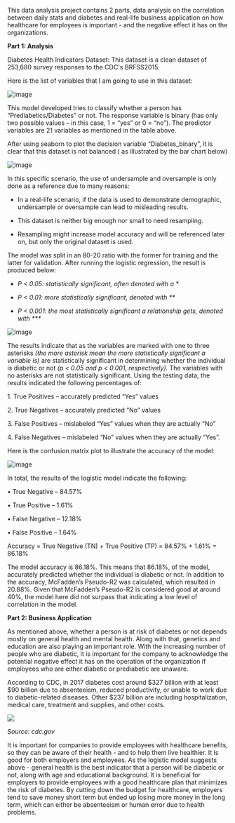 This data analysis project contains 2 parts, data analysis on the correlation between daily stats and diabetes and real-life business application on how healthcare for employees is important - and the negative effect it has on the organizations.


**Part 1: Analysis**

Diabetes Health Indicators Dataset: This dataset is a clean dataset of
253,680 survey responses to the CDC's BRFSS2015.

Here is the list of variables that I am going to use in this dataset:

![image](https://drive.google.com/uc?export=view&id=14ZsDEiLOuQfUJ_OOoBuW3j17bJ-0ZWpC)

This model developed tries to classify whether a person has
“Prediabetics/Diabetes” or not. The response variable is binary (has
only two possible values – in this case, 1 = “yes” or 0 = “no”). The
predictor variables are 21 variables as mentioned in the table above.

After using seaborn to plot the decision variable “Diabetes\_binary”, it
is clear that this dataset is not balanced ( as illustrated by the bar
chart below)

![image](https://drive.google.com/uc?export=view&id=1YiNPT7qaYCQNxBHZlnldxu6mZWw5fm97)

In this specific scenario, the use of undersample and oversample is only
done as a reference due to many reasons:

-   In a real-life scenario, if the data is used to demonstrate demographic, undersample or oversample can lead to misleading results.

-   This dataset is neither big enough nor small to need resampling.

-   Resampling might increase model accuracy and will be referenced later on, but only the original dataset is used.

The model was split in an 80-20 ratio with the former for training and
the latter for validation. After running the logistic regression, the
result is produced below:

-   *P &lt; 0.05: statistically significant, often denoted with a \**

-   *P &lt; 0.01: more statistically significant, denoted with \*\**

-   *P &lt; 0.001: the most statistically significant a relationship gets, denoted with \*\*\**

![image](https://drive.google.com/uc?export=view&id=1w5gcgel7N3jQm_SJrFf2XnXDzPL1c1kO)

The results indicate that as the variables are marked with one to three
asterisks *(the more asterisk mean the more statistically significant a
variable is)* are statistically significant in determining whether the
individual is diabetic or not *(p &lt; 0.05 and p &lt; 0.001,
respectively).* The variables with no asterisks are not statistically
significant. Using the testing data, the results indicated the following
percentages of:

1\. True Positives – accurately predicted “Yes” values

2\. True Negatives – accurately predicted “No” values

3\. False Positives – mislabeled “Yes” values when they are actually “No”

4\. False Negatives – mislabeled “No” values when they are actually
“Yes”.

Here is the confusion matrix plot to illustrate the accuracy of the
model:

![image](https://drive.google.com/uc?export=view&id=1-4HUQaHH0AXimeYjHEOWpRIvkLSwpzDw)

In total, the results of the logistic model indicate the following:

• True Negative – 84.57%

• True Positive – 1.61%

• False Negative – 12.18%

• False Positive – 1.64%

Accuracy = True Negative (TN) + True Positive (TP) = 84.57% + 1.61% =
86.18%

The model accuracy is 86.18%. This means that 86.18%, of the model,
accurately predicted whether the individual is diabetic or not. In
addition to the accuracy, McFadden’s Pseudo-R2 was calculated, which
resulted in 20.88%. Given that McFadden’s Pseudo-R2 is considered good
at around 40%, the model here did not surpass that indicating a low
level of correlation in the model.

**Part 2: Business Application**

As mentioned above, whether a person is at risk of diabetes or not
depends mostly on general health and mental health. Along with that,
genetics and education are also playing an important role. With the
increasing number of people who are diabetic, it is important for the
company to acknowledge the potential negative effect it has on the
operation of the organization if employees who are either diabetic or
prediabetic are unaware.

According to CDC, in 2017 diabetes cost around \$327 billion with at
least \$90 billion due to absenteeism, reduced productivity, or unable
to work due to diabetic-related diseases. Other \$237 billion are
including hospitalization, medical care, treatment and supplies, and
other costs.

![](https://drive.google.com/uc?export=view&id=132oGCCt-836M0u81FbqT5mY5QYQrdh3z)


*Source: cdc.gov*

It is important for companies to provide employees with healthcare
benefits, so they can be aware of their health - and to help them live
healthier. It is good for both employers and employees. As the logistic
model suggests above - general health is the best indicator that a
person will be diabetic or not, along with age and educational
background. It is beneficial for employers to provide employees with a
good healthcare plan that minimizes the risk of diabetes. By cutting
down the budget for healthcare, employers tend to save money short term
but ended up losing more money in the long term, which can either be
absenteeism or human error due to health problems.
